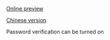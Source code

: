 [Online preview](https://zoiiiiii.github.io/resume-template-en)

[Chinese version](https://zoiiiiii.github.io/resume-templat)

Password verification can be turned on